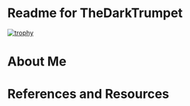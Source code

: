 # Readme for TheDarkTrumpet

[![trophy](https://github-profile-trophy.vercel.app/?username=TheDarkTrumpet&row=2&column=3&theme=monokai)](https://github-profile-trophy.vercel.app/?username=TheDarkTrumpet&row=2&column=7&theme=monokai)

# About Me

# References and Resources
